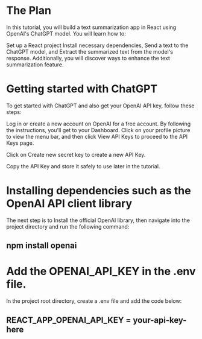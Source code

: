 # The Plan
In this tutorial, you will build a text summarization app in React using OpenAI's ChatGPT model.
You will learn how to:

Set up a React project
Install necessary dependencies,
Send a text to the ChatGPT model, and
Extract the summarized text from the model's response.
Additionally, you will discover ways to enhance the text summarization feature.

# Getting started with ChatGPT
To get started with ChatGPT and also get your OpenAI API key, follow these steps:

Log in or create a new account on OpenAI for a free account. By following the instructions, you'll get to your Dashboard. Click on your profile picture to view the menu bar, and then click View API Keys to proceed to the API Keys page.

Click on Create new secret key to create a new API Key.

Copy the API Key and store it safely to use later in the tutorial.

# Installing dependencies such as the OpenAI API client library
The next step is to Install the official OpenAI library, then navigate into the project directory and run the following command:

## npm install openai

# Add the OPENAI_API_KEY in the .env file.
In the project root directory, create a .env file and add the code below:

## REACT_APP_OPENAI_API_KEY = your-api-key-here
